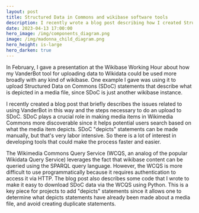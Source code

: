```yaml
---
layout: post
title: Structured Data in Commons and wikibase software tools
description: I recently wrote a blog post describing how I created Structured Data on Commons (SDoC) "depicts" statements using spreadsheet data and the VanderBot Python script. The post also describes issues with the Wikimedia Commons Query Service and links to Python code for downloading SDoC data using it.
date: 2023-04-13 17:00:00
hero_image: /img/components_diagram.png
image: /img/madonna_child_diagram.png
hero_height: is-large
hero_darken: true
---
```

In February, I gave a presentation at the Wikibase Working Hour about how my VanderBot tool for uploading data to Wikidata could be used more broadly with any kind of wikibase. One example I gave was using it to upload Structured Data on Commons (SDoC) statements that describe what is depicted in a media file, since SDoC is just another wikibase instance. 

I recently created a blog post that briefly describes the issues related to using VanderBot in this way and the steps necessary to do an upload to SDoC. SDoC plays a crucial role in making media items in Wikimedia Commons more discoverable since it helps potential users search based on what the media item depicts. SDoC "depicts" statements can be made manually, but that's very labor intensive. So there is a lot of interest in developing tools that could make the process faster and easier. 

The Wikimedia Commons Query Service (WCQS, an analog of the popular Wikidata Query Service) leverages the fact that wikibase content can be queried using the SPARQL query language. However, the WCQS is more difficult to use programmatically because it requires authentication to access it via HTTP. The blog post also describes some code that I wrote to make it easy to download SDoC data via the WCQS using Python. This is a key piece for projects to add "depicts" statements since it allows one to determine what depicts statements have already been made about a media file, and avoid creating duplicate statements.



